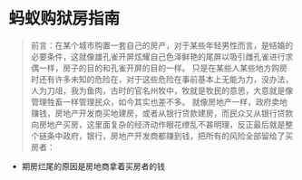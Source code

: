 # 蚂蚁购狱房指南

> 前言：在某个城市购置一套自己的房产，对于某些年轻男性而言，是结婚的必要条件，这就像雄孔雀开屏炫耀自己色泽鲜艳的尾屏以吸引雌孔雀进行求偶一样，房子的目的和孔雀开屏的目的一样。
> 只是在某些人某些地方购房时还有许多未知的危险在，对于这些危险在事前基本上无能为力，没办法，人为刀俎，我为鱼肉，古时的官名州牧中，牧就是牧民的意思，大意就是像管理牲畜一样管理民众，如今其实也差不多。
> 就像房地产一样，政府卖地赚钱，房地产开发商买地建房，或者从银行贷款建房，而民众又从银行贷款向房地产买房，这里面复杂的经济动作眼花缭乱不甚明理，反正最后就是整个链条中政府，银行，房地产开发商都赚到钱，把所有的风险全部留给了买房者：

 - 期房烂尾的原因是房地商拿着买房者的钱 

<!--stackedit_data:
eyJoaXN0b3J5IjpbMTg0OTcxMDE1NCwtOTUzOTU0LDEzOTA4MD
Q3OCwtMTQ3NTg4MDMxNSw2NTA3NjcwNSwtMTMyMzg3MjQzMiwt
MjM2NjczMjQ4LC0yNDUwODEzNTEsLTE1NzY4Njk4MDIsNTkyMT
E0OTI2LC0xMzU2MjYxMzA1LDI2MTQ3MzIzOSwxMTYwMjg5OTkz
LDg1Njg5NDI2OSwyMTM1MDI1MDYzLDE4NTU1NTIwNjBdfQ==
-->